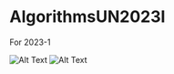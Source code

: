 # AlgorithmsUN2023I
For 2023-1

![Alt Text](https://media.giphy.com/media/VbnUQpnihPSIgIXuZv/giphy.gif)
![Alt Text](https://media.giphy.com/media/vFKqnCdLPNOKc/giphy.gif)
